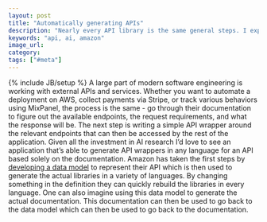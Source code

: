 ```yaml
---
layout: post
title: "Automatically generating APIs"
description: "Nearly every API library is the same general steps. I expect we'll see API libraries that will be automatically generated based on a data model or even an AI process that 'reads' the documentation."
keywords: "api, ai, amazon"
image_url:
category:
tags: ["#meta"]
---
```

{% include JB/setup %}
A large part of modern software engineering is working with external APIs and services. Whether you want to automate a deployment on AWS, collect payments via Stripe, or track various behaviors using MixPanel, the process is the same - go through their documentation to figure out the available endpoints, the request requirements, and what the response will be. The next step is writing a simple API wrapper around the relevant endpoints that can then be accessed by the rest of the application. Given all the investment in AI research I’d love to see an application that’s able to generate API wrappers in any language for an API based solely on the documentation. Amazon has taken the first steps by [developing a data model](https://aws.amazon.com/blogs/aws/now-available-aws-sdk-for-python-3-boto3/) to represent their API which is then used to generate the actual libraries in a variety of languages. By changing something in the definition they can quickly rebuild the libraries in every language. One can also imagine using this data model to generate the actual documentation. This documentation can then be used to go back to the data model which can then be used to go back to the documentation.
